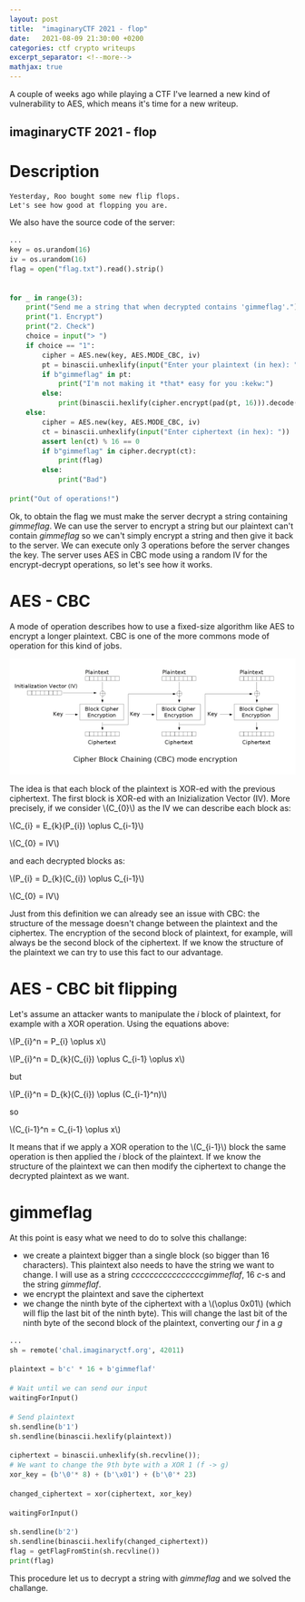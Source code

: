 ```yaml
---
layout: post
title:  "imaginaryCTF 2021 - flop"
date:   2021-08-09 21:30:00 +0200
categories: ctf crypto writeups
excerpt_separator: <!--more-->
mathjax: true
---
```


A couple of weeks ago while playing a CTF I've learned a new kind of vulnerability to AES, which means it's time for a new writeup.<!--more-->

## imaginaryCTF 2021 - flop

# Description

    Yesterday, Roo bought some new flip flops. 
    Let's see how good at flopping you are.

We also have the source code of the server:

```python
...
key = os.urandom(16)
iv = os.urandom(16)
flag = open("flag.txt").read().strip()


for _ in range(3):
	print("Send me a string that when decrypted contains 'gimmeflag'.")
	print("1. Encrypt")
	print("2. Check")
	choice = input("> ")
	if choice == "1":
		cipher = AES.new(key, AES.MODE_CBC, iv)
		pt = binascii.unhexlify(input("Enter your plaintext (in hex): "))
		if b"gimmeflag" in pt:
			print("I'm not making it *that* easy for you :kekw:")
		else:
			print(binascii.hexlify(cipher.encrypt(pad(pt, 16))).decode())
	else:
		cipher = AES.new(key, AES.MODE_CBC, iv)
		ct = binascii.unhexlify(input("Enter ciphertext (in hex): "))
		assert len(ct) % 16 == 0
		if b"gimmeflag" in cipher.decrypt(ct):
			print(flag)
		else:
			print("Bad")

print("Out of operations!")
```
Ok, to obtain the flag we must make the server decrypt a string containing *gimmeflag*. We can use the server to encrypt a string but our plaintext can't contain *gimmeflag* so we can't simply encrypt a string and then give it back to the server. We can execute only 3 operations before the server changes the key. The server uses AES in CBC mode using a random IV for the encrypt-decrypt operations, so let's see how it works.

# AES - CBC

A mode of operation describes how to use a fixed-size algorithm like AES to encrypt a longer plaintext. CBC is one of the more commons mode of operation for this kind of jobs. 

<img src="/assets/blog/images/cbc.png"/>

The idea is that each block of the plaintext is XOR-ed with the previous ciphertext. The first block is XOR-ed with an Inizialization Vector (IV). More precisely, if we consider \\(C_{0}\\) as the IV we can describe each block as:

\\(C_{i} = E_{k}(P_{i}) \oplus C_{i-1}\\)

\\(C_{0} = IV\\)

and each decrypted blocks as:

\\(P_{i} = D_{k}(C_{i}) \oplus C_{i-1}\\)

\\(C_{0} = IV\\)

Just from this definition we can already see an issue with CBC: the structure of the message doesn't change between the plaintext and the ciphertex. The encryption of the second block of plaintext, for example, will always be the second block of the ciphertext. If we know the structure of the plaintext we can try to use this fact to our advantage.

# AES - CBC bit flipping

Let's assume an attacker wants to manipulate the *i* block of plaintext, for example with a XOR operation. Using the equations above:

\\(P_{i}^n = P_{i} \oplus x\\)

\\(P_{i}^n = D_{k}(C_{i}) \oplus C_{i-1} \oplus x\\)

but

\\(P_{i}^n = D_{k}(C_{i}) \oplus (C_{i-1}^n)\\)

so

\\(C_{i-1}^n = C_{i-1} \oplus x\\)

It means that if we apply a XOR operation to the \\(C_{i-1}\\) block the same operation is then applied the *i* block of the plaintext. If we know the structure of the plaintext we can then modify the ciphertext to change the decrypted plaintext as we want.

# gimmeflag

At this point is easy what we need to do to solve this challange: 

- we create a plaintext bigger than a single block (so bigger than 16 characters). This plaintext also needs to have the string we want to change. I will use as a string *ccccccccccccccccgimmeflaf*, 16 *c*-s and the string *gimmeflaf*. 
- we encrypt the plaintext and save the ciphertext
- we change the ninth byte of the ciphertext with a \\(\oplus 0x01\\) (which will flip the last bit of the ninth byte). This will change the last bit of the ninth byte of the second block of the plaintext, converting our *f* in a *g* 

```python
...
sh = remote('chal.imaginaryctf.org', 42011)

plaintext = b'c' * 16 + b'gimmeflaf'

# Wait until we can send our input
waitingForInput()

# Send plaintext
sh.sendline(b'1')
sh.sendline(binascii.hexlify(plaintext))

ciphertext = binascii.unhexlify(sh.recvline());
# We want to change the 9th byte with a XOR 1 (f -> g)
xor_key = (b'\0'* 8) + (b'\x01') + (b'\0'* 23)

changed_ciphertext = xor(ciphertext, xor_key)

waitingForInput()

sh.sendline(b'2')
sh.sendline(binascii.hexlify(changed_ciphertext))
flag = getFlagFromStin(sh.recvline())
print(flag)
```

This procedure let us to decrypt a string with *gimmeflag* and we solved the challange.
